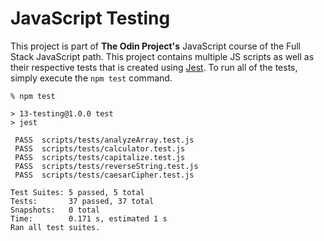 # JavaScript Testing

This project is part of **The Odin Project's** JavaScript course of the Full Stack JavaScript path. This project contains multiple JS scripts as well as their respective tests that is created using [Jest](https://jestjs.io/). To run all of the tests, simply execute the `npm test` command.

```
% npm test

> 13-testing@1.0.0 test
> jest

 PASS  scripts/tests/analyzeArray.test.js
 PASS  scripts/tests/calculator.test.js
 PASS  scripts/tests/capitalize.test.js
 PASS  scripts/tests/reverseString.test.js
 PASS  scripts/tests/caesarCipher.test.js

Test Suites: 5 passed, 5 total
Tests:       37 passed, 37 total
Snapshots:   0 total
Time:        0.171 s, estimated 1 s
Ran all test suites.
```